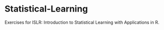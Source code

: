 # Statistical-Learning

Exercises for ISLR: Introduction to Statistical Learning with Applications in R.
